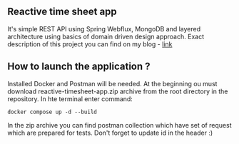 ## Reactive time sheet app

It's simple REST API using Spring Webflux, MongoDB and layered architecture using basics of domain driven design approach. Exact description of this project you can find on my blog - [link](https://szymonsawicki.net/?p=60)

## How to launch the application ?

Installed Docker and Postman will be needed. At the beginning ou must download reactive-timesheet-app.zip archive from the root directory in the repository. In hte terminal enter command:

`docker compose up -d --build`

In the zip archive you can find postman collection which have set of request which are prepared for tests. Don't forget to update id in the header :)



